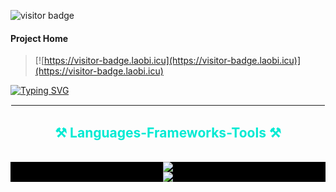 ![visitor badge](https://visitor-badge.laobi.icu/badge?page_id=Trawmoney.visitor-badge)
#### Project Home
> [![https://visitor-badge.laobi.icu](https://visitor-badge.laobi.icu)](https://visitor-badge.laobi.icu)

[![Typing SVG](https://readme-typing-svg.demolab.com?font=Ubuntu&pause=1000&color=B1B507&width=435&lines=%E2%A0%9D%E2%A0%95%E2%A0%9D%E2%A0%93%E2%A0%A5%E2%A0%8D%E2%A0%81%E2%A0%9D)](https://git.io/typing-svg)

<hr style="border: 1px solid #ffffff;"/>

<h2 align="center" style="color: #00EAD3;">⚒️ Languages-Frameworks-Tools ⚒️</h2>
<br/>
<div align="center" style="background-color: #000000;">
    <img src="https://skillicons.dev/icons?i=nodejs,github,python,javascript,typescript,express,firebase,mongodb,c,java" /><br>
    <img src="https://skillicons.dev/icons?i=react,r,bootstrap,mui,mysql,flask,html,css,vscode,figma,git" />
</div>

<br/><br/>
